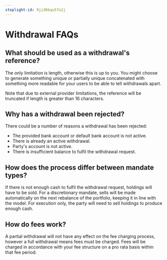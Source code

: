 ```yaml
---
stoplight-id: 9ji36bqx57o2j
---
```


# Withdrawal FAQs

## What should be used as a withdrawal's reference?

The only limitation is length, otherwise this is up to you. You might choose to generate something unique or partially unique concatenated with something more readable for your users to be able to tell withdrawals apart.

Note that due to external provider limitations, the reference will be truncated if length is greater than 16 characters.

## Why has a withdrawal been rejected?

There could be a number of reasons a withdrawal has been rejected:

- The provided bank account or default bank account is not active.
- There is already an active withdrawal.
- Party's account is not active.
- There is insufficient balance to fulfil the withdrawal request.

## How does the process differ between mandate types?

If there is not enough cash to fulfil the withdrawal request, holdings will have to be sold. For a discretionary mandate, sells will be made automatically on the next rebalance of the portfolio, keeping it in line with the model. For execution only, the party will need to sell holdings to produce enough cash.

## How do fees work?

A partial withdrawal will not have any effect on the fee charging process, however a full withdrawal means fees must be charged. Fees will be charged in accordance with your fee structure on a pro rata basis within that fee period.